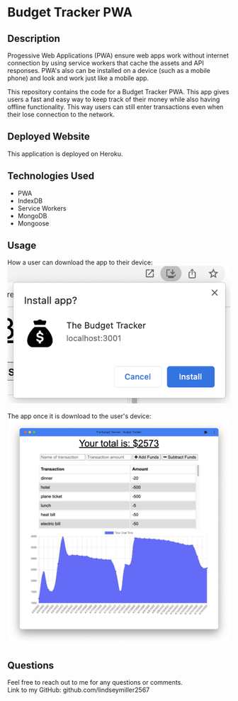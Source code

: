 # Budget Tracker PWA

## Description
Progessive Web Applications (PWA) ensure web apps work without internet connection by using service workers that cache the assets and API responses. PWA's also can be installed on a device (such as a mobile phone) and look and work just like a mobile app. <br />

This repository contains the code for a Budget Tracker PWA. This app gives users a fast and easy way to keep track of their money while also having offline functionality. This way users can still enter transactions even when their lose connection to the network. 

## Deployed Website
This application is deployed on Heroku. <br />
<link goes here>

## Technologies Used
* PWA
* IndexDB
* Service Workers
* MongoDB
* Mongoose

## Usage
How a user can download the app to their device: 
<br />
![Screenshot](./images_for_readme/install_budget_tracker_app.png) <br />
<br />
The app once it is download to the user's device: 
<br/>
![Screenshot](./images_for_readme/budget_tracker_app.png)

## Questions
Feel free to reach out to me for any questions or comments. <br/>
Link to my GitHub: github.com/lindseymiller2567